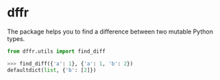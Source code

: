 # dffr

The package helps you to find a difference between two mutable Python types.

```python
from dffr.utils import find_diff

>>> find_diff({'a': 1}, {'a': 1, 'b': 2})
defaultdict(list, {'b': [2]})
```
